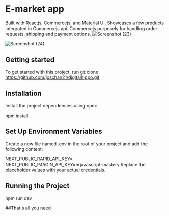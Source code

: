 # E-market app

Built with Reactjs, Commercejs, and Material UI. Showcases a few products integrated in Commercejs api. Commercejs purposely for handling order requests, shipping and payment options.
![Screenshot (23)](https://github.com/zayinhd/E-Market-App/assets/88446286/0f0f718f-dcf9-4296-a137-92fc713a2281)

![Screenshot (24)](https://github.com/zayinhd/E-Market-App/assets/88446286/627f72f2-26f4-45df-9510-824f9fea07f0)

## Getting started
To get started with this project, run
  git clone https://github.com/joschan21/digitalhippo.git

## Installation

Install the project dependencies using npm:

npm install

## Set Up Environment Variables
Create a new file named .env in the root of your project and add the following content:

NEXT_PUBLIC_RAPID_API_KEY=
NEXT_PUBLIC_IMAGIN_API_KEY=hrjavascript-mastery
Replace the placeholder values with your actual credentials.

## Running the Project
npm run dev

##That's all you need

